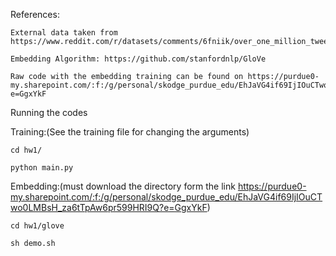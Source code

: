 References:
    


    External data taken from https://www.reddit.com/r/datasets/comments/6fniik/over_one_million_tweets_collected_from_us/
    
    Embedding Algorithm: https://github.com/stanfordnlp/GloVe
    
    Raw code with the embedding training can be found on https://purdue0-my.sharepoint.com/:f:/g/personal/skodge_purdue_edu/EhJaVG4if69IjIOuCTwo0LMBsH_za6tTpAw6pr599HRI9Q?e=GgxYkF

Running the codes

Training:(See the training file for changing the arguments)



    cd hw1/

    python main.py 

Embedding:(must download the directory form the link https://purdue0-my.sharepoint.com/:f:/g/personal/skodge_purdue_edu/EhJaVG4if69IjIOuCTwo0LMBsH_za6tTpAw6pr599HRI9Q?e=GgxYkF)



    cd hw1/glove

    sh demo.sh